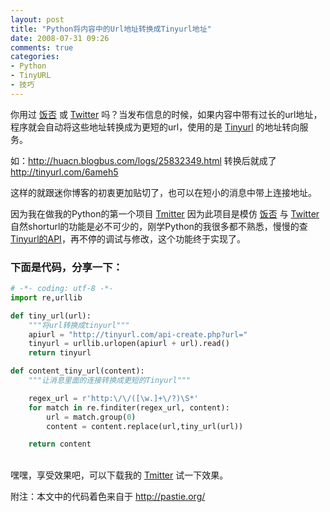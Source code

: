 ```yaml
---
layout: post
title: "Python将内容中的Url地址转换成Tinyurl地址"
date: 2008-07-31 09:26
comments: true
categories:
- Python
- TinyURL
- 技巧
---
```

<p>你用过 <a href="http://fanfou.com" target="_blank">饭否</a> 或 <a href="http://www.twitter.com" target="_blank">Twitter</a> 吗？当发布信息的时候，如果内容中带有过长的url地址，程序就会自动将这些地址转换成为更短的url，使用的是 <a href="Tinyurl" target="_blank">Tinyurl</a> 的地址转向服务。</p>
<p>如：<a href="http://huacn.blogbus.com/logs/25832349.html" target="_blank">http://huacn.blogbus.com/logs/25832349.html</a> 转换后就成了&nbsp; <a href="http://tinyurl.com/6ameh5" target="_blank">http://tinyurl.com/6ameh5</a></p>
<p>这样的就跟迷你博客的初衷更加贴切了，也可以在短小的消息中带上连接地址。</p>
<p>因为我在做我的Python的第一个项目 <a href="http://code.google.com/p/tmitter/" target="_blank">Tmitter</a> 因为此项目是模仿 <a href="http://fanfou.com" target="_blank">饭否</a> 与 <a href="http://www.twitter.com" target="_blank">Twitter</a> 自然shorturl的功能是必不可少的，刚学Python的我很多都不熟悉，慢慢的查 <a href="http://tinyurl.com/api-create.php" target="_blank">Tinyurl的API</a>，再不停的调试与修改，这个功能终于实现了。</p>

### 下面是代码，分享一下：

```python
# -*- coding: utf-8 -*-
import re,urllib

def tiny_url(url):
    """将url转换成tinyurl"""
    apiurl = "http://tinyurl.com/api-create.php?url="
    tinyurl = urllib.urlopen(apiurl + url).read()
    return tinyurl

def content_tiny_url(content):
    """让消息里面的连接转换成更短的Tinyurl"""

    regex_url = r'http:\/\/([\w.]+\/?)\S*'
    for match in re.finditer(regex_url, content):
        url = match.group(0)
        content = content.replace(url,tiny_url(url))

    return content
```

<p><br />嘿嘿，享受效果吧，可以下载我的 <a href="http://code.google.com/p/tmitter/" target="_blank">Tmitter</a> 试一下效果。</p>
<p>附注：本文中的代码着色来自于 <a href="http://pastie.org/" target="_blank">http://pastie.org/</a></p>
<p>&nbsp;</p>
